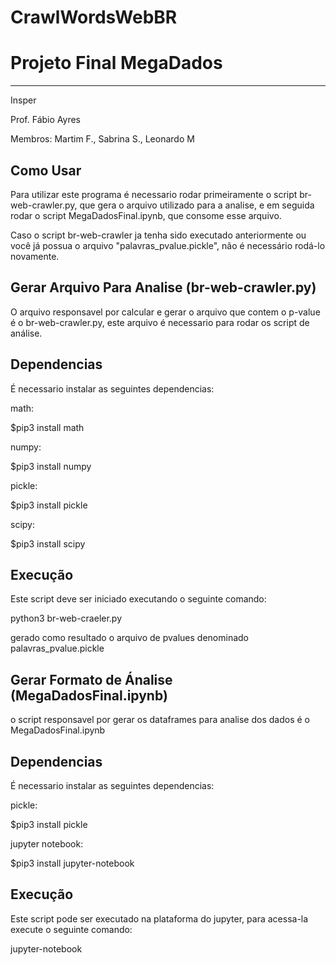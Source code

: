 # CrawlWordsWebBR
# Projeto Final MegaDados
-------------

Insper

Prof. Fábio Ayres

Membros: Martim F., Sabrina S., Leonardo M

## Como Usar

Para utilizar este programa é necessario rodar primeiramente o script br-web-crawler.py, que gera o arquivo utilizado para a analise, e em seguida rodar o script MegaDadosFinal.ipynb, que consome esse arquivo. 

Caso o script br-web-crawler ja tenha sido executado anteriormente ou você já possua o arquivo "palavras_pvalue.pickle", não é necessário rodá-lo novamente.


## Gerar Arquivo Para Analise (br-web-crawler.py)
O arquivo responsavel por calcular e gerar o arquivo que contem o p-value é o br-web-crawler.py, este arquivo é necessario para rodar os script de análise.

## Dependencias
É necessario instalar as seguintes dependencias:

math:

$pip3 install math

numpy:

$pip3 install numpy

pickle:

$pip3 install pickle

scipy:

$pip3 install scipy

## Execução
Este script deve ser iniciado executando o seguinte comando:

python3 br-web-craeler.py

gerado como resultado o arquivo de pvalues denominado palavras_pvalue.pickle 


## Gerar Formato de Ánalise (MegaDadosFinal.ipynb)
o script responsavel por gerar os dataframes para analise dos dados é o MegaDadosFinal.ipynb

## Dependencias
É necessario instalar as seguintes dependencias:

pickle:

$pip3 install pickle

jupyter notebook:

$pip3 install jupyter-notebook

## Execução
Este script pode ser executado na plataforma do jupyter, para acessa-la execute o seguinte comando:

jupyter-notebook
